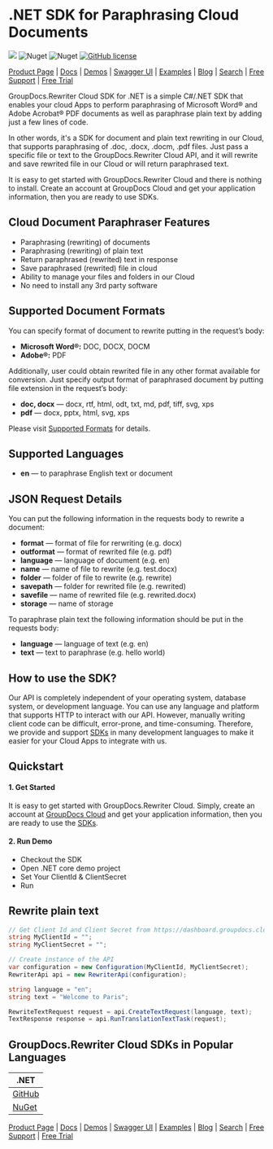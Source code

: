 # .NET SDK for Paraphrasing Cloud Documents

![](https://img.shields.io/badge/api-v1.0-lightgrey) ![Nuget](https://img.shields.io/nuget/v/GroupDocs.Rewriter-Cloud) ![Nuget](https://img.shields.io/nuget/dt/GroupDocs.Rewriter-Cloud) [![GitHub license](https://img.shields.io/github/license/groupdocs-rewriter-cloud/groupdocs-rewriter-cloud-dotnet)](https://github.com/groupdocs-rewriter-cloud/groupdocs-rewriter-cloud-dotnet/blob/master/LICENSE)

[Product Page](https://products.groupdocs.cloud/rewriter/) | [Docs](https://docs.groupdocs.cloud/rewriter/) | [Demos](https://products.groupdocs.app/rewriter/family) | [Swagger UI](https://apireference.groupdocs.cloud/rewriter/) | [Examples](https://github.com/groupdocs-rewriter-cloud/groupdocs-rewriter-cloud-dotnet) | [Blog](https://blog.groupdocs.cloud/category/rewriter/) | [Search](https://search.groupdocs.cloud/) | [Free Support](https://forum.groupdocs.cloud/c/rewriter) | [Free Trial](https://purchase.groupdocs.cloud/trial)

GroupDocs.Rewriter Cloud SDK for .NET is a simple C#/.NET SDK that enables your cloud Apps to perform paraphrasing of Microsoft Word® and Adobe Acrobat® PDF documents as well as paraphrase plain text by adding just a few lines of code.

In other words, it's a SDK for document and plain text rewriting in our Cloud, that supports paraphrasing of .doc, .docx, .docm, .pdf files. Just pass a specific file or text to the GroupDocs.Rewriter Cloud API, and it will rewrite and save rewrited file in our Cloud or will return paraphrased text.

It is easy to get started with GroupDocs.Rewriter Cloud and there is nothing to install. Create an account at GroupDocs Cloud and get your application information, then you are ready to use SDKs.

## Cloud Document Paraphraser Features

- Paraphrasing (rewriting) of documents
- Paraphrasing (rewriting) of plain text
- Return paraphrased (rewrited) text in response
- Save paraphrased (rewrited) file in cloud
- Ability to manage your files and folders in our Cloud
- No need to install any 3rd party software

## Supported Document Formats

You can specify format of document to rewrite putting in the request’s body:

- **Microsoft Word®:** DOC, DOCX, DOCM
- **Adobe®:** PDF

Additionally, user could obtain rewrited file in any other format available for conversion. Just specify output format of paraphrased document by putting file extension in the request’s body:

- **doc, docx** — docx, rtf, html, odt, txt, md, pdf, tiff, svg, xps
- **pdf** — docx, pptx, html, svg, xps

Please visit [Supported Formats](https://docs.groupdocs.cloud/rewriter/supported-formats/) for details.

## Supported Languages

- **en** — to paraphrase English text or document

## JSON Request Details

You can put the following information in the requests body to rewrite a document:

- **format** — format of file for rerwriting (e.g. docx)
- **outformat** — format of rewrited file (e.g. pdf)
- **language** — language of document (e.g. en)
- **name** — name of file to rewrite (e.g. test.docx)
- **folder** — folder of file to rewrite (e.g. rewrite)
- **savepath** — folder for rewrited file (e.g. rewrited)
- **savefile** — name of rewrited file (e.g. rewrited.docx)
- **storage** — name of storage

To paraphrase plain text the following information should be put in the requests body:

- **language** — language of text (e.g. en)
- **text** — text to paraphrase (e.g. hello world)

## How to use the SDK?

Our API is completely independent of your operating system, database system, or development language. You can use any language and platform that supports HTTP to interact with our API. However, manually writing client code can be difficult, error-prone, and time-consuming. Therefore, we provide and support [SDKs](https://github.com/groupdocs-rewriter-cloud) in many development languages to make it easier for your Cloud Apps to integrate with us.


## Quickstart

#### 1. Get Started

It is easy to get started with GroupDocs.Rewriter Cloud. Simply, create an account at [GroupDocs Cloud](https://dashboard.groupdocs.cloud/#/apps) and get your application information, then you are ready to use the [SDKs](https://github.com/groupdocs-rewriter-cloud).

#### 2. Run Demo
  * Checkout the SDK
  * Open .NET core demo project
  * Set Your ClientId & ClientSecret
  * Run


## Rewrite plain text

```csharp
// Get Client Id and Client Secret from https://dashboard.groupdocs.cloud
string MyClientId = "";
string MyClientSecret = "";

// Create instance of the API
var configuration = new Configuration(MyClientId, MyClientSecret);
RewriterApi api = new RewriterApi(configuration);

string language = "en";
string text = "Welcome to Paris";

RewriteTextRequest request = api.CreateTextRequest(language, text);
TextResponse response = api.RunTranslationTextTask(request);
```

## GroupDocs.Rewriter Cloud SDKs in Popular Languages

| .NET |
|---|
| [GitHub](https://github.com/groupdocs-rewriter-cloud/groupdocs-rewriter-cloud-dotnet) |
| [NuGet](https://www.nuget.org/packages/GroupDocs.Rewriter-Cloud/) | 

[Product Page](https://products.groupdocs.cloud/rewriter/dotnet/) | [Docs](https://docs.groupdocs.cloud/rewriter/) | [Demos](https://products.groupdocs.app/rewriter/family) | [Swagger UI](https://apireference.groupdocs.cloud/rewriter/) | [Examples](https://github.com/groupdocs-rewriter-cloud/groupdocs-rewriter-cloud-dotnet) | [Blog](https://blog.groupdocs.cloud/category/rewriter/) | [Search](https://search.groupdocs.cloud/) | [Free Support](https://forum.groupdocs.cloud/c/rewriter) | [Free Trial](https://purchase.groupdocs.cloud/trial)
